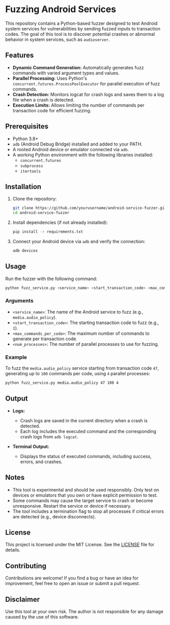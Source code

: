 # Fuzzing Android Services

This repository contains a Python-based fuzzer designed to test Android system services for vulnerabilities by sending fuzzed inputs to transaction codes. The goal of this tool is to discover potential crashes or abnormal behavior in system services, such as `audioserver`.

## Features

- **Dynamic Command Generation:** Automatically generates fuzz commands with varied argument types and values.
- **Parallel Processing:** Uses Python's `concurrent.futures.ProcessPoolExecutor` for parallel execution of fuzz commands.
- **Crash Detection:** Monitors logcat for crash logs and saves them to a log file when a crash is detected.
- **Execution Limits:** Allows limiting the number of commands per transaction code for efficient fuzzing.

## Prerequisites

- Python 3.8+
- `adb` (Android Debug Bridge) installed and added to your PATH.
- A rooted Android device or emulator connected via `adb`.
- A working Python environment with the following libraries installed:
  - `concurrent.futures`
  - `subprocess`
  - `itertools`

## Installation

1. Clone the repository:

   ```bash
   git clone https://github.com/yourusername/android-service-fuzzer.git
   cd android-service-fuzzer
   ```

2. Install dependencies (if not already installed):

   ```bash
   pip install -r requirements.txt
   ```

3. Connect your Android device via `adb` and verify the connection:

   ```bash
   adb devices
   ```

## Usage

Run the fuzzer with the following command:

```bash
python fuzz_service.py <service_name> <start_transaction_code> <max_commands_per_code> <num_processes>
```

### Arguments

- `<service_name>`: The name of the Android service to fuzz (e.g., `media.audio_policy`).
- `<start_transaction_code>`: The starting transaction code to fuzz (e.g., `1`).
- `<max_commands_per_code>`: The maximum number of commands to generate per transaction code.
- `<num_processes>`: The number of parallel processes to use for fuzzing.

### Example

To fuzz the `media.audio_policy` service starting from transaction code `47`, generating up to `100` commands per code, using `4` parallel processes:

```bash
python fuzz_service.py media.audio_policy 47 100 4
```

## Output

- **Logs:**

  - Crash logs are saved in the current directory when a crash is detected.
  - Each log includes the executed command and the corresponding crash logs from `adb logcat`.

- **Terminal Output:**

  - Displays the status of executed commands, including success, errors, and crashes.

## Notes

- This tool is experimental and should be used responsibly. Only test on devices or emulators that you own or have explicit permission to test.
- Some commands may cause the target service to crash or become unresponsive. Restart the service or device if necessary.
- The tool includes a termination flag to stop all processes if critical errors are detected (e.g., device disconnects).

## License

This project is licensed under the MIT License. See the [LICENSE](LICENSE) file for details.

## Contributing

Contributions are welcome! If you find a bug or have an idea for improvement, feel free to open an issue or submit a pull request.

## Disclaimer

Use this tool at your own risk. The author is not responsible for any damage caused by the use of this software.

